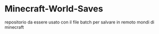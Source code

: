 # Minecraft-World-Saves
repositorio da essere usato con il file batch per salvare in remoto mondi di minecraft
